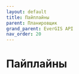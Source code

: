 ```yaml
---
layout: default
title: Пайплайны
parent: Планировщик
grand_parent: EverGIS API
nav_order: 20
---
```


# Пайплайны
<!-- здесь будет про пайплайны -->